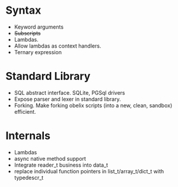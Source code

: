 # Syntax

* Keyword arguments
* <strike>Subscripts</strike>
* Lambdas.
* Allow lambdas as context handlers.
* Ternary expression

# Standard Library

* SQL abstract interface. SQLite, PGSql drivers
* Expose parser and lexer in standard library.
* Forking. Make forking obelix scripts (into a new, clean, sandbox) efficient.

# Internals

* Lambdas
* async native method support
* Integrate reader_t business into data_t
* replace individual function pointers in list_t/array_t/dict_t with typedescr_t
